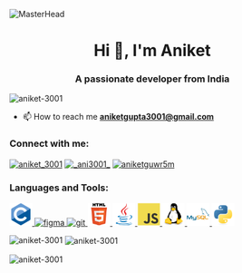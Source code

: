 ![MasterHead](https://i.imgur.com/example.gif)

<h1 align="center">Hi 👋, I'm Aniket</h1>
<h3 align="center">A passionate developer from India</h3>

<p align="left"> 
  <img src="https://komarev.com/ghpvc/?username=aniket-3001&label=Profile%20views&color=0e75b6&style=flat" alt="aniket-3001" /> 
</p>

- 📫 How to reach me **aniketgupta3001@gmail.com**

<h3 align="left">Connect with me:</h3>
<p align="left">
  <a href="https://codeforces.com/profile/aniket_3001" target="blank"><img align="center" src="https://raw.githubusercontent.com/rahuldkjain/github-profile-readme-generator/master/src/images/icons/Social/codeforces.svg" alt="aniket_3001" height="30" width="40" /></a>
  <a href="https://www.leetcode.com/aniket_3001" target="blank"><img align="center" src="https://raw.githubusercontent.com/rahuldkjain/github-profile-readme-generator/master/src/images/icons/Social/leet-code.svg" alt="_ani3001_" height="30" width="40" /></a>
  <a href="https://auth.geeksforgeeks.org/user/aniketguwr5m" target="blank"><img align="center" src="https://raw.githubusercontent.com/rahuldkjain/github-profile-readme-generator/master/src/images/icons/Social/geeks-for-geeks.svg" alt="aniketguwr5m" height="30" width="40" /></a>
</p>

<h3 align="left">Languages and Tools:</h3>
<p align="left"> 
  <a href="https://www.cprogramming.com/" target="_blank" rel="noreferrer"> <img src="https://raw.githubusercontent.com/devicons/devicon/master/icons/c/c-original.svg" alt="c" width="40" height="40"/> </a> 
  <a href="https://www.figma.com/" target="_blank" rel="noreferrer"> <img src="https://www.vectorlogo.zone/logos/figma/figma-icon.svg" alt="figma" width="40" height="40"/> </a> 
  <a href="https://git-scm.com/" target="_blank" rel="noreferrer"> <img src="https://www.vectorlogo.zone/logos/git-scm/git-scm-icon.svg" alt="git" width="40" height="40"/> </a> 
  <a href="https://www.w3.org/html/" target="_blank" rel="noreferrer"> <img src="https://raw.githubusercontent.com/devicons/devicon/master/icons/html5/html5-original-wordmark.svg" alt="html5" width="40" height="40"/> </a> 
  <a href="https://www.java.com" target="_blank" rel="noreferrer"> <img src="https://raw.githubusercontent.com/devicons/devicon/master/icons/java/java-original.svg" alt="java" width="40" height="40"/> </a> 
  <a href="https://developer.mozilla.org/en-US/docs/Web/JavaScript" target="_blank" rel="noreferrer"> <img src="https://raw.githubusercontent.com/devicons/devicon/master/icons/javascript/javascript-original.svg" alt="javascript" width="40" height="40"/> </a> 
  <a href="https://www.linux.org/" target="_blank" rel="noreferrer"> <img src="https://raw.githubusercontent.com/devicons/devicon/master/icons/linux/linux-original.svg" alt="linux" width="40" height="40"/> </a> 
  <a href="https://www.mysql.com/" target="_blank" rel="noreferrer"> <img src="https://raw.githubusercontent.com/devicons/devicon/master/icons/mysql/mysql-original-wordmark.svg" alt="mysql" width="40" height="40"/> </a> 
  <a href="https://www.python.org" target="_blank" rel="noreferrer"> <img src="https://raw.githubusercontent.com/devicons/devicon/master/icons/python/python-original.svg" alt="python" width="40" height="40"/> </a> 
</p>

<p><img align="left" src="https://github-readme-stats.vercel.app/api/top-langs?username=aniket-3001&show_icons=true&locale=en&layout=compact" alt="aniket-3001" /></p>

<p>&nbsp;<img align="center" src="https://github-readme-stats.vercel.app/api?username=aniket-3001&show_icons=true&locale=en" alt="aniket-3001" /></p>

<p><img align="center" src="https://github-readme-streak-stats.herokuapp.com/?user=aniket-3001&" alt="aniket-3001" /></p>
